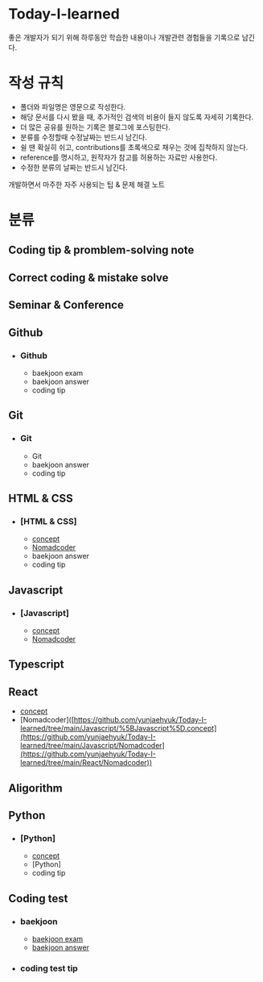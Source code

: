 # Today-I-learned

좋은 개발자가 되기 위해 하루동안 학습한 내용이나 개발관련 경험들을 기록으로 남긴다.


# 작성 규칙
* 폴더와 파일명은 영문으로 작성한다.
* 해당 문서를 다시 봤을 때, 추가적인 검색의 비용이 들지 않도록 자세히 기록한다.
* 더 많은 공유를 원하는 기록은 블로그에 포스팅한다.
* 분류를 수정할때 수정날짜는 반드시 남긴다.
* 쉴 땐 확실히 쉬고, contributions를 초록색으로 채우는 것에 집착하지 않는다.
* reference를 명시하고, 원작자가 참고를 허용하는 자료만 사용한다.
* 수정한 분류의 날짜는 반드시 남긴다.

 개발하면서 마주한 자주 사용되는 팁 & 문제 해결 노트

# 분류
## Coding tip & promblem-solving note 

## Correct coding & mistake solve

## Seminar & Conference

## Github
* ### Github
  * baekjoon exam 
  * baekjoon answer
  * coding tip
## Git
* ### Git
  * Git 
  * baekjoon answer
  * coding tip

## HTML & CSS
* ### [HTML & CSS]
  * [concept](https://github.com/yunjaehyuk/Today-I-learned/tree/main/HTML%26CSS/%5BHTML%26CSS%5D%20concept)
  * [Nomadcoder]([https://github.com/yunjaehyuk/Today-I-learned/tree/main/HTML%26CSS/%5BHTML%26CSS%5D%20concept](https://github.com/yunjaehyuk/Today-I-learned/tree/main/HTML%26CSS/Nomadcoder))
  * baekjoon answer
  * coding tip
## Javascript
* ### [Javascript]
   * [concept](https://github.com/yunjaehyuk/Today-I-learned/tree/main/Javascript/%5BJavascript%5D.concept)
   * [Nomadcoder]([https://github.com/yunjaehyuk/Today-I-learned/tree/main/Javascript/%5BJavascript%5D.concept](https://github.com/yunjaehyuk/Today-I-learned/tree/main/Javascript/Nomadcoder))
## Typescript
## React
* [concept]([https://github.com/yunjaehyuk/Today-I-learned/tree/main/Javascript/%5BJavascript%5D.concept](https://github.com/yunjaehyuk/Today-I-learned/tree/main/React/concept))
* [Nomadcoder]([https://github.com/yunjaehyuk/Today-I-learned/tree/main/Javascript/%5BJavascript%5D.concept](https://github.com/yunjaehyuk/Today-I-learned/tree/main/Javascript/Nomadcoder](https://github.com/yunjaehyuk/Today-I-learned/tree/main/React/Nomadcoder))
## Aligorithm
## Python
* ### [Python] 
  * [concept](https://github.com/yunjaehyuk/Today-I-learned/tree/main/Python/%5BPython%5D%20concept)
  * [Python] 
  * coding tip
## Coding test
* ### baekjoon
  * [baekjoon exam](https://github.com/yunjaehyuk/Today-I-learned/tree/main/Coding%20test/baekjoon/exam)
  * [baekjoon answer](https://github.com/yunjaehyuk/Today-I-learned/tree/main/Coding%20test/baekjoon/answer)
* ### coding test tip
